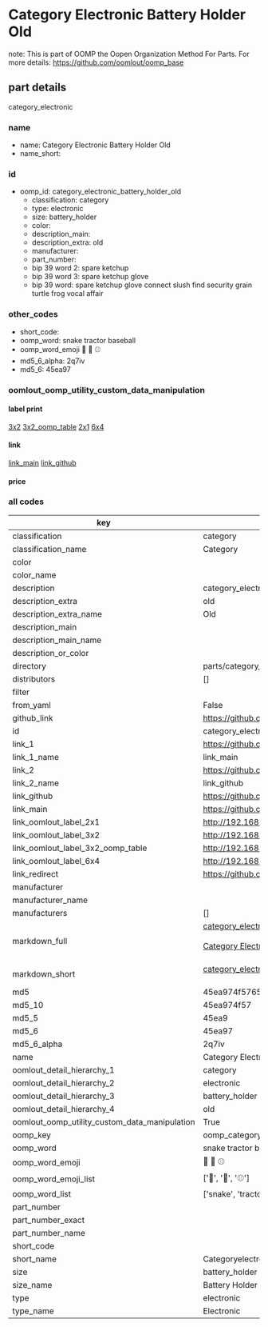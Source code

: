 # Category Electronic Battery Holder Old  

note: This is part of OOMP the Oopen Organization Method For Parts. For more details: https://github.com/oomlout/oomp_base

##  part details
  



category_electronic



### name
* name: Category Electronic Battery Holder Old
* name_short: 
### id
* oomp_id: category_electronic_battery_holder_old
  * classification: category
  * type: electronic
  * size: battery_holder
  * color: 
  * description_main: 
  * description_extra: old
  * manufacturer: 
  * part_number: 
  * bip 39 word 2: spare ketchup
  * bip 39 word 3: spare ketchup glove
  * bip 39 word: spare ketchup glove connect slush find security grain turtle frog vocal affair

### other_codes
* short_code: 
* oomp_word: snake tractor baseball
* oomp_word_emoji :snake: :tractor: :baseball:
* md5_6_alpha: 2q7iv
* md5_6: 45ea97






### oomlout_oomp_utility_custom_data_manipulation
#### label print
[3x2](http://192.168.1.245:1112/?label=oomp%202q7iv)
[3x2_oomp_table](http://192.168.1.108:1112/?label=oomp%202q7iv)
[2x1](http://192.168.1.242:1112/?label=oomp%202q7iv)
[6x4](http://192.168.1.55:1112/?label=oomp%202q7iv)    

#### link

[link_main](https://github.com/oomlout/oomlout_oomp_version_1_messy/tree/main/parts/category_electronic_battery_holder_old) [link_github](https://github.com/oomlout/oomlout_oomp_version_1_messy/tree/main/parts/category_electronic_battery_holder_old)                             

#### price







### all codes 
| key | value |  
| --- | --- |  
| classification | category |  
| classification_name | Category |  
| color |  |  
| color_name |  |  
| description | category_electronic |  
| description_extra | old |  
| description_extra_name | Old |  
| description_main |  |  
| description_main_name |  |  
| description_or_color |   |  
| directory | parts/category_electronic_battery_holder_old |  
| distributors | [] |  
| filter |  |  
| from_yaml | False |  
| github_link | https://github.com/oomlout/oomlout_oomp_part_src/tree/main/parts/category_electronic_battery_holder_old |  
| id | category_electronic_battery_holder_old |  
| link_1 | https://github.com/oomlout/oomlout_oomp_version_1_messy/tree/main/parts/category_electronic_battery_holder_old |  
| link_1_name | link_main |  
| link_2 | https://github.com/oomlout/oomlout_oomp_version_1_messy/tree/main/parts/category_electronic_battery_holder_old |  
| link_2_name | link_github |  
| link_github | https://github.com/oomlout/oomlout_oomp_version_1_messy/tree/main/parts/category_electronic_battery_holder_old |  
| link_main | https://github.com/oomlout/oomlout_oomp_version_1_messy/tree/main/parts/category_electronic_battery_holder_old |  
| link_oomlout_label_2x1 | http://192.168.1.242:1112/?label=oomp%202q7iv |  
| link_oomlout_label_3x2 | http://192.168.1.245:1112/?label=oomp%202q7iv |  
| link_oomlout_label_3x2_oomp_table | http://192.168.1.108:1112/?label=oomp%202q7iv |  
| link_oomlout_label_6x4 | http://192.168.1.55:1112/?label=oomp%202q7iv |  
| link_redirect | https://github.com/oomlout/oomlout_oomp_version_1_messy/tree/main/parts/category_electronic_battery_holder_old |  
| manufacturer |  |  
| manufacturer_name |  |  
| manufacturers | [] |  
| markdown_full | [category_electronic_battery_holder_old](none)<br>[](none)<br>[Category Electronic Battery Holder Old](none)<br><br> |  
| markdown_short | [category_electronic_battery_holder_old](none)<br><br> |  
| md5 | 45ea974f576598595ae622f2c75e7e83 |  
| md5_10 | 45ea974f57 |  
| md5_5 | 45ea9 |  
| md5_6 | 45ea97 |  
| md5_6_alpha | 2q7iv |  
| name | Category Electronic Battery Holder Old |  
| oomlout_detail_hierarchy_1 | category |  
| oomlout_detail_hierarchy_2 | electronic |  
| oomlout_detail_hierarchy_3 | battery_holder |  
| oomlout_detail_hierarchy_4 | old |  
| oomlout_oomp_utility_custom_data_manipulation | True |  
| oomp_key | oomp_category_electronic_battery_holder_old |  
| oomp_word | snake tractor baseball |  
| oomp_word_emoji | :snake: :tractor: :baseball: |  
| oomp_word_emoji_list | [':snake:', ':tractor:', ':baseball:'] |  
| oomp_word_list | ['snake', 'tractor', 'baseball'] |  
| part_number |  |  
| part_number_exact |  |  
| part_number_name |  |  
| short_code |  |  
| short_name | Categoryelectronic |  
| size | battery_holder |  
| size_name | Battery Holder |  
| type | electronic |  
| type_name | Electronic |  
